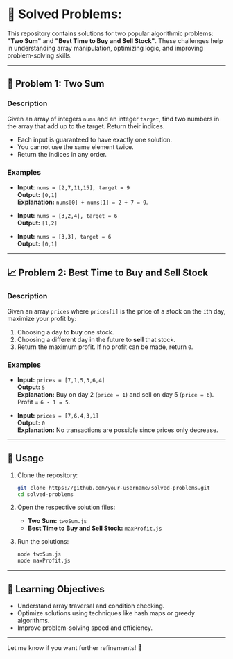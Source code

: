 # 🧮 Solved Problems:

This repository contains solutions for two popular algorithmic problems: **"Two Sum"** and **"Best Time to Buy and Sell Stock"**. These challenges help in understanding array manipulation, optimizing logic, and improving problem-solving skills.

---

## 📌 **Problem 1: Two Sum**

### **Description**
Given an array of integers `nums` and an integer `target`, find two numbers in the array that add up to the target. Return their indices.  
- Each input is guaranteed to have exactly one solution.  
- You cannot use the same element twice.  
- Return the indices in any order.

### **Examples**
- **Input:** `nums = [2,7,11,15], target = 9`  
  **Output:** `[0,1]`  
  **Explanation:** `nums[0] + nums[1] = 2 + 7 = 9`.

- **Input:** `nums = [3,2,4], target = 6`  
  **Output:** `[1,2]`

- **Input:** `nums = [3,3], target = 6`  
  **Output:** `[0,1]`

---

## 📈 **Problem 2: Best Time to Buy and Sell Stock**

### **Description**
Given an array `prices` where `prices[i]` is the price of a stock on the `i`th day, maximize your profit by:  
1. Choosing a day to **buy** one stock.  
2. Choosing a different day in the future to **sell** that stock.  
3. Return the maximum profit. If no profit can be made, return `0`.

### **Examples**
- **Input:** `prices = [7,1,5,3,6,4]`  
  **Output:** `5`  
  **Explanation:** Buy on day 2 (`price = 1`) and sell on day 5 (`price = 6`). Profit = `6 - 1 = 5`.

- **Input:** `prices = [7,6,4,3,1]`  
  **Output:** `0`  
  **Explanation:** No transactions are possible since prices only decrease.

---

## 🚀 **Usage**

1. Clone the repository:
   ```bash
   git clone https://github.com/your-username/solved-problems.git
   cd solved-problems
   ```

2. Open the respective solution files:
   - **Two Sum:** `twoSum.js`
   - **Best Time to Buy and Sell Stock:** `maxProfit.js`

3. Run the solutions:
   ```bash
   node twoSum.js
   node maxProfit.js
   ```

---

## 🌟 **Learning Objectives**
- Understand array traversal and condition checking.  
- Optimize solutions using techniques like hash maps or greedy algorithms.  
- Improve problem-solving speed and efficiency.

---

Let me know if you want further refinements! 🚀